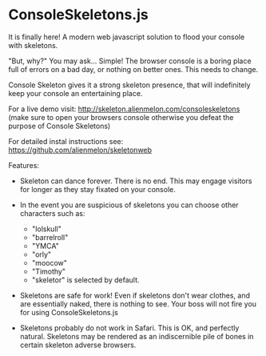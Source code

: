 # ConsoleSkeletons.js
It is finally here! A modern web javascript solution to flood your console with skeletons.

"But, why?" You may ask...
Simple!
The browser console is a boring place full of errors on a bad day, or nothing on better ones.
This needs to change.

Console Skeleton gives it a strong skeleton presence, that will indefinitely keep your console an entertaining place.

For a live demo visit:
<a href="http://skeleton.alienmelon.com/consoleskeletons">http://skeleton.alienmelon.com/consoleskeletons</a>
(make sure to open your browsers console otherwise you defeat the purpose of Console Skeletons)

For detailed instal instructions see:
<a href="https://github.com/alienmelon/skeletonweb">https://github.com/alienmelon/skeletonweb</a>

Features:

* Skeleton can dance forever. There is no end. This may engage visitors for longer as they stay fixated on your console.

* In the event you are suspicious of skeletons you can choose other characters such as:
	- "lolskull"
	- "barrelroll"
	- "YMCA"
	- "orly"
	- "moocow"
	- "Timothy"
  - "skeletor" is selected by default.

* Skeletons are safe for work! Even if skeletons don't wear clothes, and are essentially naked, there is nothing to see. Your boss will not fire you for using ConsoleSkeletons.js

* Skeletons probably do not work in Safari. This is OK, and perfectly natural. Skeletons may be rendered as an indiscernible pile of bones in certain skeleton adverse browsers.
